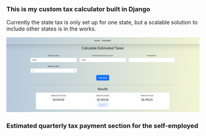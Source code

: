 <h3>This is my custom tax calculator built in Django</h3>
<p>Currently the state tax is only set up for one state, but a scalable solution to include other states is in the works.</p>

![Main Calc](images/calculator_image.png)

<h3>Estimated quarterly tax payment section for the self-employed</h3>

